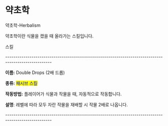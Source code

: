 # 약초학

약초학-Herbalism



약초학이란 식물을 캤을 때 올라가는 스킬입니다.



스킬

\-----------------------------------------------------------------------------------------------------

**이름:** Double Drops (2배 드롭)

**종류:** <mark style="color:blue;">패시브 스킬</mark>

**작동방법:** 플레이어가 식물과 작물을 때, 자동적으로 작동합니다.

**설명**: 레벨에 따라 모두 자란 작물을 재배할 시 작물 2배로 나옵니다.

\-----------------------------------------------------------------------------------------------------
